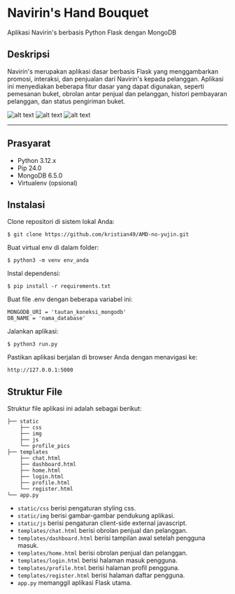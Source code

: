 # Navirin's Hand Bouquet

Aplikasi Navirin's berbasis Python Flask dengan MongoDB

## Deskripsi

Navirin's merupakan aplikasi dasar berbasis Flask yang menggambarkan promosi, interaksi, dan penjualan dari Navirin's kepada pelanggan. Aplikasi ini menyediakan beberapa fitur dasar yang dapat digunakan, seperti pemesanan buket, obrolan antar penjual dan pelanggan, histori pembayaran pelanggan, dan status pengiriman buket.

![alt text](https://img.shields.io/badge/Flask-3.0.3--api-ready-blue.svg "navirin's")
![alt text](https://img.shields.io/badge/MongoDB-6.5.0-brightgreen.svg "navirin's")
![alt text](https://img.shields.io/badge/JWT-Ready-blue.svg "navirin's")

---
## Prasyarat

- Python 3.12.x
- Pip 24.0
- MongoDB 6.5.0
- Virtualenv (opsional)

## Instalasi

Clone repositori di sistem lokal Anda:

````shell
$ git clone https://github.com/kristian49/AMD-no-yujin.git
````

Buat virtual env di dalam folder:

````shell
$ python3 -m venv env_anda
````

Instal dependensi:

````shell
$ pip install -r requirements.txt
````
Buat file .env dengan beberapa variabel ini:

````
MONGODB_URI = 'tautan_koneksi_mongodb'
DB_NAME = 'nama_database'
````

Jalankan aplikasi:

````shell
$ python3 run.py
````

Pastikan aplikasi berjalan di browser Anda dengan menavigasi ke:

````
http://127.0.0.1:5000
````

## **Struktur File**
Struktur file aplikasi ini adalah sebagai berikut:

````
├── static
    ├── css
    ├── img
    ├── js
    └── profile_pics
├── templates
    ├── chat.html
    ├── dashboard.html
    ├── home.html
    ├── login.html
    ├── profile.html
    └── register.html
└── app.py
````

- `static/css` berisi pengaturan styling css.
- `static/img` berisi gambar-gambar pendukung aplikasi.
- `static/js` berisi pengaturan client-side external javascript.
- `templates/chat.html` berisi obrolan penjual dan pelanggan.
- `templates/dashboard.html` berisi tampilan awal setelah pengguna masuk.
- `templates/home.html` berisi obrolan penjual dan pelanggan.
- `templates/login.html` berisi halaman masuk pengguna.
- `templates/profile.html` berisi halaman profil pengguna.
- `templates/register.html` berisi halaman daftar pengguna.
- `app.py` memanggil aplikasi Flask utama.